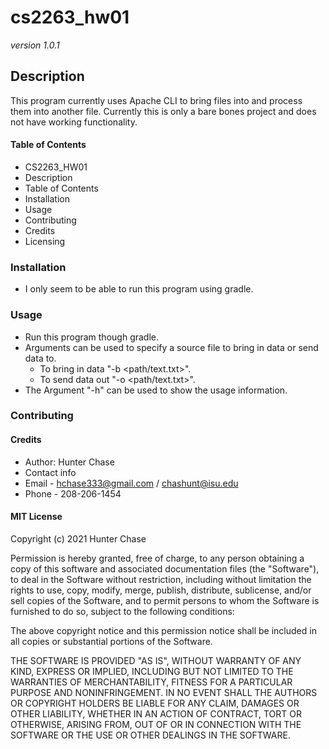 # cs2263_hw01
*version 1.0.1*

## Description
This program currently uses Apache CLI to bring files into and process them into another file.
Currently this is only a bare bones project and does not have working functionality.


#### Table of Contents
- CS2263_HW01
 - Description
  - Table of Contents
 - Installation
 - Usage
 - Contributing
  - Credits
  - Licensing


### Installation
- I only seem to be able to run this program using gradle.

### Usage
- Run this program though gradle.
- Arguments can be used to specify a source file to bring in data or send data to.
  - To bring in data "-b <path/text.txt>".
  - To send data out "-o <path/text.txt>".
- The Argument "-h" can be used to show the usage information.


### Contributing


#### Credits
- Author: Hunter Chase
 - Contact info
  - Email - hchase333@gmail.com / chashunt@isu.edu
  - Phone - 208-206-1454


#### MIT License

Copyright (c) 2021 Hunter Chase

Permission is hereby granted, free of charge, to any person obtaining a copy
of this software and associated documentation files (the "Software"), to deal
in the Software without restriction, including without limitation the rights
to use, copy, modify, merge, publish, distribute, sublicense, and/or sell
copies of the Software, and to permit persons to whom the Software is
furnished to do so, subject to the following conditions:

The above copyright notice and this permission notice shall be included in all
copies or substantial portions of the Software.

THE SOFTWARE IS PROVIDED "AS IS", WITHOUT WARRANTY OF ANY KIND, EXPRESS OR
IMPLIED, INCLUDING BUT NOT LIMITED TO THE WARRANTIES OF MERCHANTABILITY,
FITNESS FOR A PARTICULAR PURPOSE AND NONINFRINGEMENT. IN NO EVENT SHALL THE
AUTHORS OR COPYRIGHT HOLDERS BE LIABLE FOR ANY CLAIM, DAMAGES OR OTHER
LIABILITY, WHETHER IN AN ACTION OF CONTRACT, TORT OR OTHERWISE, ARISING FROM,
OUT OF OR IN CONNECTION WITH THE SOFTWARE OR THE USE OR OTHER DEALINGS IN THE
SOFTWARE.
